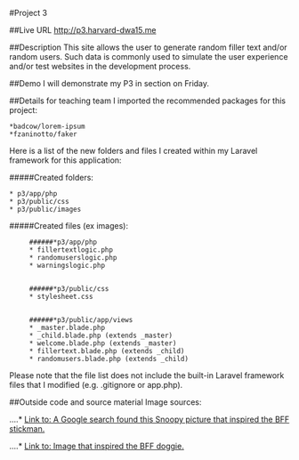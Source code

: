#Project 3

##Live URL
<http://p3.harvard-dwa15.me>

##Description
This site allows the user to generate random filler text and/or random users. Such data is commonly used to simulate the user experience and/or test websites in the development process.

##Demo
I will demonstrate my P3 in section on Friday.

##Details for teaching team
I imported the recommended packages for this project: 

    *badcow/lorem-ipsum
    *fzaninotto/faker

Here is a list of the new folders and files I created within my Laravel framework for this application:

#####Created folders:

    * p3/app/php
    * p3/public/css
    * p3/public/images


#####Created files (ex images):

         ######*p3/app/php
         * fillertextlogic.php
         * randomuserslogic.php
         * warningslogic.php


         ######*p3/public/css
         * stylesheet.css


         ######*p3/public/app/views
         * _master.blade.php
         * _child.blade.php (extends _master)
         * welcome.blade.php (extends _master)
         * fillertext.blade.php (extends _child)
         * randomusers.blade.php (extends _child)


Please note that the file list does not include the built-in Laravel framework files that I modified (e.g. .gitignore or app.php).

##Outside code and source material
Image sources:

....* [Link to: A Google search found this Snoopy picture that inspired the BFF stickman.](http://shopfurrytales.blogspot.com/2011_03_01_archive.html)

....* [Link to: Image that inspired the BFF doggie.](http://www.shutterstock.com/pic-94264543/stock-photo-sitting-dog-cartoon-raster-version.html)